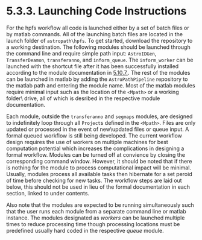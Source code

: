 # 5.3.3. Launching Code Instructions
For the hpfs workflow all code is launched either by a set of batch files or by matlab commands. All of the launching batch files are located in the launch folder of ```astropath\hpfs```. To get started, download the repository to a working destination. The following modules should be launched through the command line and require simple path input: ```AstroIDGen```, ```TransferDeamon```, ```transferanno```, and ```inform_queue```. The ```inform_worker``` can be launched with the shortcut file after it has been successfully installed according to the module documentation in [5.10.7.](../inform_processing/docs/ProcessinginFormTasks.md#5107-proccessing-inform-tasks). The rest of the modules can be launched in matlab by adding the ```AstroPathPipeline``` repository to the matlab path and entering the module name. Most of the matlab modules require minimal input such as the location of the ```<Mpath>``` or a working folder\ drive, all of which is desribed in the respective module documentation. 

Each module, outside the ```transferanno``` and ```segmaps``` modules, are designed to indefinitely loop through all ```Project```s defined in the ```<Mpath>```. Files are only updated or processed in the event of new\updated files or queue input. A formal queued workflow is still being developed. The current workflow design requires the use of workers on multiple machines for best computation potential which increases the complications in designing a formal workflow. Modules can be turned off at convience by closing the corresponding command window. However, it should be noted that if there is nothing for the module to process computational impact will be minimal. Usually, modules process all available tasks then hibernate for a set peroid of time before checking for new tasks. The workflow steps are laid out below, this should not be used in lieu of the formal documentation in each section, linked to under contents.

Also note that the modules are expected to be running simultaneously such that the user runs each module from a separate command line or matlab instance. The modules designated as *workers* can be launched multiple times to reduce processing time though processing locations must be predefined usually hard coded in the respective *queue* module. 

